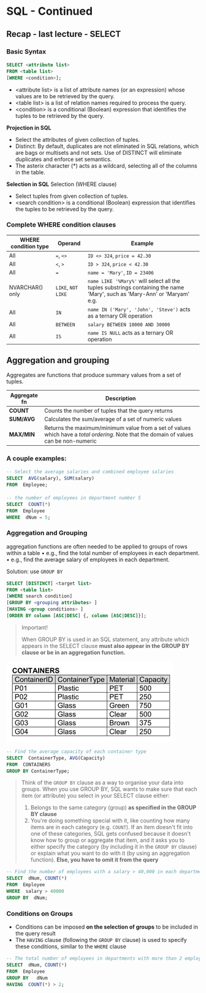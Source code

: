 # SQL - Continued

## Recap - last lecture - SELECT


### Basic Syntax
```SQL
SELECT <attribute list> 
FROM <table list>
[WHERE <condition>];
```
- \<attribute list\> is a list of attribute names (or an expression) whose values are to be retrieved by the query.
- \<table list\> is a list of relation names required to process the query.
- \<condition\> is a conditional (Boolean) expression that identifies the tuples to be retrieved by the query.

**Projection in SQL**
- Select the attributes of given collection of tuples.
- Distinct: By default, duplicates are not eliminated in SQL relations, 
which are bags or multisets and not sets. Use of DISTINCT will 
eliminate duplicates and enforce set semantics.
- The asterix character (*) acts as a wildcard, selecting all of the 
columns in the table.

**Selection in SQL**
Selection (WHERE clause) 
- Select tuples from given collection of tuples.
- \<search condition\> is a conditional (Boolean) expression that identifies the tuples to be retrieved by the query.

### Complete WHERE condition clauses

**WHERE condition type** | **Operand**|  **Example** 
| --- | --- | ---
| All  | ``=``, ``<>`` | ``ID <> 324``, ``price = 42.30``
| All | ``<``, ``>`` | ``ID > 324``, ``price < 42.30``
| All | ``=`` | ``name = 'Mary'``, ``ID = 23406``
| NVARCHAR() only | ``LIKE``, ``NOT LIKE`` | ``name LIKE '%Mary%'`` will select all the tuples substrings containing the name 'Mary', such as 'Mary-Ann' or 'Maryam' e.g.
| All | ``IN`` | ``name IN ('Mary', 'John', 'Steve')`` acts as a ternary OR operation
| All | ``BETWEEN`` | ``salary BETWEEN 10000 AND 30000``
| All | ``IS`` | ``name IS NULL`` acts as a ternary OR operation


## Aggregation and grouping

Aggregates are functions that produce summary values from a set of tuples.

**Aggregate fn** | **Description**
| --- | ---
| **COUNT** |  Counts the number of tuples that the query returns
| **SUM/AVG** | Calculates the sum/average of a set of numeric values
| **MAX/MIN** | Returns the maximum/minimum value from a set of values which have a *total ordering*. Note that the domain of values can be non-numeric

### A couple examples:

```SQL
-- Select the average salaries and combined employee salaries
SELECT  AVG(salary), SUM(salary)
FROM  Employee;

-- the number of employees in department number 5
SELECT  COUNT(*)
FROM  Employee
WHERE  dNum = 5;
```

### Aggregation and Grouping
 aggregation functions are often needed to be applied to 
groups of rows within a table
• e.g., find the total number of employees in each department.
• e.g., find the average salary of employees in each department.

Solution: use ``GROUP BY``

```SQL
SELECT [DISTINCT] <target list>
FROM <table list> 
[WHERE search condition]
[GROUP BY <grouping attributes> ]
[HAVING <group conditions> ]
[ORDER BY column [ASC|DESC] {, column [ASC|DESC]}];
```

> Important!
> 
> When GROUP BY is used in an SQL statement, any attribute which appears in the SELECT clause **must also appear in the GROUP BY clause or be in an aggregation function.**

![alt text](assets\IMG66.PNG)

```SQL
-- Find the average capacity of each container type
SELECT  ContainerType, AVG(Capacity)
FROM  CONTAINERS
GROUP BY ContainerType;
```

> Think of the ``GROUP BY`` clause as a way to organise your data into groups. When you use GROUP BY, SQL wants to make sure that each item (or attribute) you select in your SELECT clause either:
>
> 1. Belongs to the same category (group) **as specified in the GROUP BY clause**
> 2. You're doing something special with it, like counting how many items are in each category (e.g. ``COUNT``).
> If an item doesn't fit into one of these categories, SQL gets confused because it doesn't know how to group or aggregate that item, and it asks you to either specify the category (by including it in the ``GROUP BY`` clause) or explain what you want to do with it (by using an aggregation function). **Else, you have to omit it from the query**



```SQL
-- Find the number of employees with a salary > 40,000 in each department
SELECT  dNum, COUNT(*)
FROM  Employee
WHERE  salary > 40000
GROUP BY  dNum;
```

### Conditions on Groups
- Conditions can be imposed **on the selection of groups** to be included in 
the query result
- The ``HAVING`` clause (following the ``GROUP BY`` clause) is used to 
specify these conditions, similar to the ``WHERE`` clause

```SQL
-- The total number of employees in departments with more than 2 employees
SELECT  dNum, COUNT(*)
FROM  Employee
GROUP BY   dNum
HAVING  COUNT(*) > 2;
```
